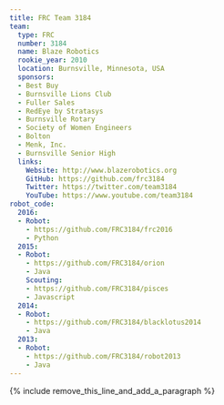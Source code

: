```yaml
---
title: FRC Team 3184
team:
  type: FRC
  number: 3184
  name: Blaze Robotics
  rookie_year: 2010
  location: Burnsville, Minnesota, USA
  sponsors:
  - Best Buy
  - Burnsville Lions Club
  - Fuller Sales
  - RedEye by Stratasys
  - Burnsville Rotary
  - Society of Women Engineers
  - Bolton
  - Menk, Inc.
  - Burnsville Senior High
  links:
    Website: http://www.blazerobotics.org
    GitHub: https://github.com/frc3184
    Twitter: https://twitter.com/team3184
    YouTube: https://www.youtube.com/team3184
robot_code:
  2016:
  - Robot:
    - https://github.com/FRC3184/frc2016
    - Python
  2015:
  - Robot:
    - https://github.com/FRC3184/orion
    - Java
    Scouting:
    - https://github.com/FRC3184/pisces
    - Javascript
  2014:
  - Robot:
    - https://github.com/FRC3184/blacklotus2014
    - Java
  2013:
  - Robot:
    - https://github.com/FRC3184/robot2013
    - Java
---
```


{% include remove_this_line_and_add_a_paragraph %}